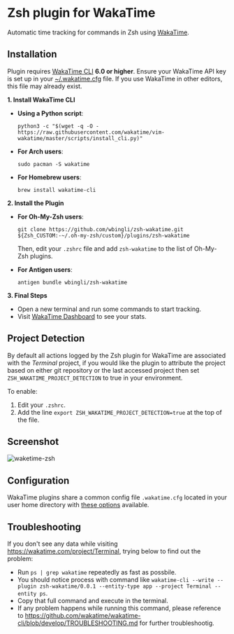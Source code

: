 Zsh plugin for WakaTime
=======================

Automatic time tracking for commands in Zsh using [WakaTime](http://wakatime.com/).


Installation
---

Plugin requires [WakaTime CLI](https://github.com/wakatime/wakatime-cli) **6.0 or higher**.
Ensure your WakaTime API key is set up in your [~/.wakatime.cfg](https://github.com/wakatime/wakatime-cli/blob/develop/USAGE.md) file. If you use WakaTime in other editors, this file may already exist.

**1. Install WakaTime CLI**

- **Using a Python script**:  
  ```
  python3 -c "$(wget -q -O - https://raw.githubusercontent.com/wakatime/vim-wakatime/master/scripts/install_cli.py)"
  ```

- **For Arch users**:  
  ```
  sudo pacman -S wakatime
  ```

- **For Homebrew users**:  
  ```
  brew install wakatime-cli
  ```

**2. Install the Plugin**

- **For Oh-My-Zsh users**:  
  ```
  git clone https://github.com/wbingli/zsh-wakatime.git ${Zsh_CUSTOM:-~/.oh-my-zsh/custom}/plugins/zsh-wakatime
  ```
  Then, edit your `.zshrc` file and add `zsh-wakatime` to the list of Oh-My-Zsh plugins.

- **For Antigen users**:  
  ```
  antigen bundle wbingli/zsh-wakatime
  ```

**3. Final Steps**

- Open a new terminal and run some commands to start tracking.  
- Visit [WakaTime Dashboard](https://wakatime.com/project/Terminal) to see your stats.


Project Detection
---

By default all actions logged by the Zsh plugin for WakaTime are associated with the *Terminal* project, if you would like the plugin to attribute the project based on either git repository or the last accessed project then set `ZSH_WAKATIME_PROJECT_DETECTION` to true in your environment.

To enable:

1. Edit your `.zshrc`.
2. Add the line `export ZSH_WAKATIME_PROJECT_DETECTION=true` at the top of the file.


Screenshot
---

![waketime-zsh](https://www.evernote.com/shard/s46/sh/7a4e4395-b58a-46b7-a2fd-962e37631e68/3eff94b8014f6c3b/res/fff4d1c5-1b44-4e89-a4f6-cdddc19100a1/skitch.png)


Configuration
---

WakaTime plugins share a common config file `.wakatime.cfg` located in your user home directory with [these options](https://github.com/wakatime/wakatime-cli/blob/develop/USAGE.md) available.


Troubleshooting
---

If you don't see any data while visiting https://wakatime.com/project/Terminal, trying below to find out the problem:

 - Run `ps | grep wakatime` repeatedly as fast as possbile.
 - You should notice process with command like `wakatime-cli --write --plugin zsh-wakatime/0.0.1 --entity-type app --project Terminal --entity ps`.
 - Copy that full command and execute in the terminal.
 - If any problem happens while running this command, please reference to https://github.com/wakatime/wakatime-cli/blob/develop/TROUBLESHOOTING.md for further troubleshootig.
